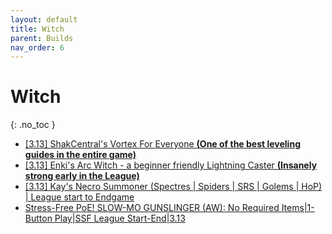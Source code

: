 ```yaml
---
layout: default
title: Witch
parent: Builds
nav_order: 6
---
```


# Witch
{: .no_toc }

 -  <a href="https://www.pathofexile.com/forum/view-thread/2661120" target="_blank">[3.13] ShakCentral's Vortex For Everyone <b>(One of the best leveling guides in the entire game)</b></a>
 -  <a href="https://www.pathofexile.com/forum/view-thread/1147951" target="_blank">[3.13] Enki's Arc Witch - a beginner friendly Lightning Caster <b>(Insanely strong early in the League)</b></a>
 -  <a href="https://www.pathofexile.com/forum/view-thread/2181275" target="_blank">[3.13] Kay's Necro Summoner (Spectres | Spiders | SRS | Golems | HoP) | League start to Endgame</a>
 -  <a href="https://www.pathofexile.com/forum/view-thread/3009698" target="_blank">Stress-Free PoE! SLOW-MO GUNSLINGER (AW): No Required Items|1-Button Play|SSF League Start-End|3.13</a>